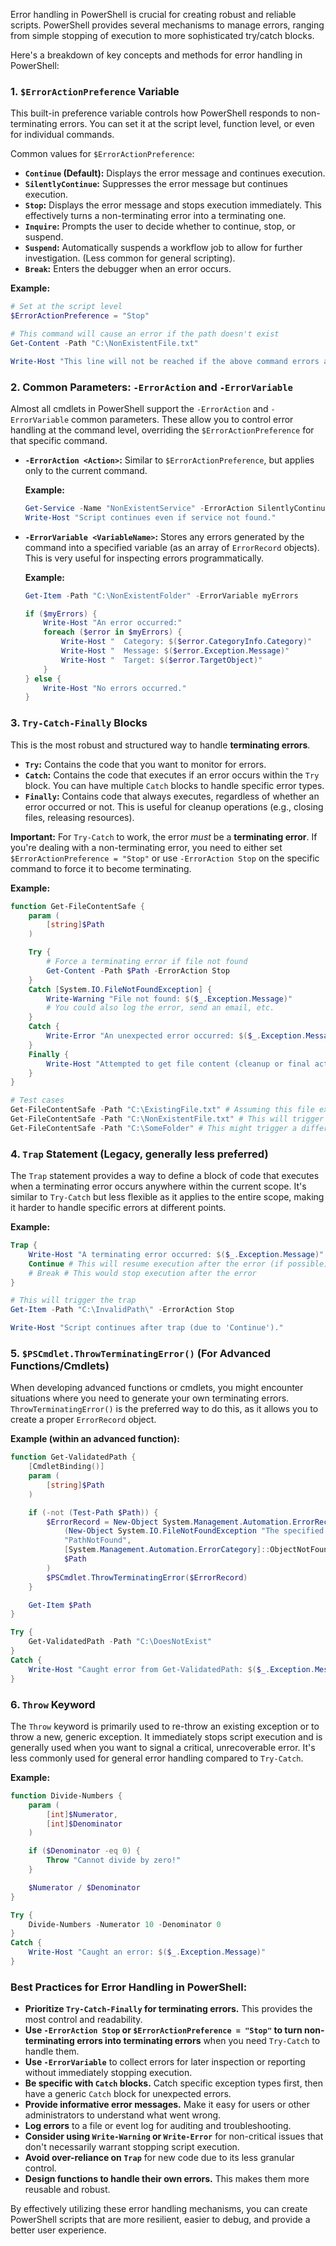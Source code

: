 Error handling in PowerShell is crucial for creating robust and reliable scripts. PowerShell provides several mechanisms to manage errors, ranging from simple stopping of execution to more sophisticated try/catch blocks.

Here's a breakdown of key concepts and methods for error handling in PowerShell:

### 1. `$ErrorActionPreference` Variable

This built-in preference variable controls how PowerShell responds to non-terminating errors. You can set it at the script level, function level, or even for individual commands.

Common values for `$ErrorActionPreference`:

* **`Continue` (Default):** Displays the error message and continues execution.
* **`SilentlyContinue`:** Suppresses the error message but continues execution.
* **`Stop`:** Displays the error message and stops execution immediately. This effectively turns a non-terminating error into a terminating one.
* **`Inquire`:** Prompts the user to decide whether to continue, stop, or suspend.
* **`Suspend`:** Automatically suspends a workflow job to allow for further investigation. (Less common for general scripting).
* **`Break`:** Enters the debugger when an error occurs.

**Example:**

```powershell
# Set at the script level
$ErrorActionPreference = "Stop"

# This command will cause an error if the path doesn't exist
Get-Content -Path "C:\NonExistentFile.txt"

Write-Host "This line will not be reached if the above command errors and ErrorActionPreference is Stop."
```

### 2. Common Parameters: `-ErrorAction` and `-ErrorVariable`

Almost all cmdlets in PowerShell support the `-ErrorAction` and `-ErrorVariable` common parameters. These allow you to control error handling at the command level, overriding the `$ErrorActionPreference` for that specific command.

* **`-ErrorAction <Action>`:** Similar to `$ErrorActionPreference`, but applies only to the current command.

    **Example:**

    ```powershell
    Get-Service -Name "NonExistentService" -ErrorAction SilentlyContinue # No error message displayed
    Write-Host "Script continues even if service not found."
    ```

* **`-ErrorVariable <VariableName>`:** Stores any errors generated by the command into a specified variable (as an array of `ErrorRecord` objects). This is very useful for inspecting errors programmatically.

    **Example:**

    ```powershell
    Get-Item -Path "C:\NonExistentFolder" -ErrorVariable myErrors

    if ($myErrors) {
        Write-Host "An error occurred:"
        foreach ($error in $myErrors) {
            Write-Host "  Category: $($error.CategoryInfo.Category)"
            Write-Host "  Message: $($error.Exception.Message)"
            Write-Host "  Target: $($error.TargetObject)"
        }
    } else {
        Write-Host "No errors occurred."
    }
    ```

### 3. `Try-Catch-Finally` Blocks

This is the most robust and structured way to handle **terminating errors**.

* **`Try`:** Contains the code that you want to monitor for errors.
* **`Catch`:** Contains the code that executes if an error occurs within the `Try` block. You can have multiple `Catch` blocks to handle specific error types.
* **`Finally`:** Contains code that always executes, regardless of whether an error occurred or not. This is useful for cleanup operations (e.g., closing files, releasing resources).

**Important:** For `Try-Catch` to work, the error *must* be a **terminating error**. If you're dealing with a non-terminating error, you need to either set `$ErrorActionPreference = "Stop"` or use `-ErrorAction Stop` on the specific command to force it to become terminating.

**Example:**

```powershell
function Get-FileContentSafe {
    param (
        [string]$Path
    )

    Try {
        # Force a terminating error if file not found
        Get-Content -Path $Path -ErrorAction Stop
    }
    Catch [System.IO.FileNotFoundException] {
        Write-Warning "File not found: $($_.Exception.Message)"
        # You could also log the error, send an email, etc.
    }
    Catch {
        Write-Error "An unexpected error occurred: $($_.Exception.Message)"
    }
    Finally {
        Write-Host "Attempted to get file content (cleanup or final actions go here)."
    }
}

# Test cases
Get-FileContentSafe -Path "C:\ExistingFile.txt" # Assuming this file exists
Get-FileContentSafe -Path "C:\NonExistentFile.txt" # This will trigger the FileNotFoundException catch
Get-FileContentSafe -Path "C:\SomeFolder" # This might trigger a different error
```

### 4. `Trap` Statement (Legacy, generally less preferred)

The `Trap` statement provides a way to define a block of code that executes when a terminating error occurs anywhere within the current scope. It's similar to `Try-Catch` but less flexible as it applies to the entire scope, making it harder to handle specific errors at different points.

**Example:**

```powershell
Trap {
    Write-Host "A terminating error occurred: $($_.Exception.Message)"
    Continue # This will resume execution after the error (if possible)
    # Break # This would stop execution after the error
}

# This will trigger the trap
Get-Item -Path "C:\InvalidPath\" -ErrorAction Stop

Write-Host "Script continues after trap (due to 'Continue')."
```

### 5. `$PSCmdlet.ThrowTerminatingError()` (For Advanced Functions/Cmdlets)

When developing advanced functions or cmdlets, you might encounter situations where you need to generate your own terminating errors. `ThrowTerminatingError()` is the preferred way to do this, as it allows you to create a proper `ErrorRecord` object.

**Example (within an advanced function):**

```powershell
function Get-ValidatedPath {
    [CmdletBinding()]
    param (
        [string]$Path
    )

    if (-not (Test-Path $Path)) {
        $ErrorRecord = New-Object System.Management.Automation.ErrorRecord(
            (New-Object System.IO.FileNotFoundException "The specified path '$Path' does not exist."),
            "PathNotFound",
            [System.Management.Automation.ErrorCategory]::ObjectNotFound,
            $Path
        )
        $PSCmdlet.ThrowTerminatingError($ErrorRecord)
    }

    Get-Item $Path
}

Try {
    Get-ValidatedPath -Path "C:\DoesNotExist"
}
Catch {
    Write-Host "Caught error from Get-ValidatedPath: $($_.Exception.Message)"
}
```

### 6. `Throw` Keyword

The `Throw` keyword is primarily used to re-throw an existing exception or to throw a new, generic exception. It immediately stops script execution and is generally used when you want to signal a critical, unrecoverable error. It's less commonly used for general error handling compared to `Try-Catch`.

**Example:**

```powershell
function Divide-Numbers {
    param (
        [int]$Numerator,
        [int]$Denominator
    )

    if ($Denominator -eq 0) {
        Throw "Cannot divide by zero!"
    }

    $Numerator / $Denominator
}

Try {
    Divide-Numbers -Numerator 10 -Denominator 0
}
Catch {
    Write-Host "Caught an error: $($_.Exception.Message)"
}
```

### Best Practices for Error Handling in PowerShell:

* **Prioritize `Try-Catch-Finally` for terminating errors.** This provides the most control and readability.
* **Use `-ErrorAction Stop` or `$ErrorActionPreference = "Stop"` to turn non-terminating errors into terminating errors** when you need `Try-Catch` to handle them.
* **Use `-ErrorVariable`** to collect errors for later inspection or reporting without immediately stopping execution.
* **Be specific with `Catch` blocks.** Catch specific exception types first, then have a generic `Catch` block for unexpected errors.
* **Provide informative error messages.** Make it easy for users or other administrators to understand what went wrong.
* **Log errors** to a file or event log for auditing and troubleshooting.
* **Consider using `Write-Warning` or `Write-Error`** for non-critical issues that don't necessarily warrant stopping script execution.
* **Avoid over-reliance on `Trap`** for new code due to its less granular control.
* **Design functions to handle their own errors.** This makes them more reusable and robust.

By effectively utilizing these error handling mechanisms, you can create PowerShell scripts that are more resilient, easier to debug, and provide a better user experience.
